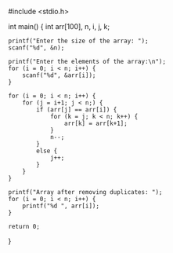 #include <stdio.h>

int main() {
    int arr[100], n, i, j, k;
    
    printf("Enter the size of the array: ");
    scanf("%d", &n);
    
    printf("Enter the elements of the array:\n");
    for (i = 0; i < n; i++) {
        scanf("%d", &arr[i]);
    }
    
    for (i = 0; i < n; i++) {
        for (j = i+1; j < n;) {
            if (arr[j] == arr[i]) {
                for (k = j; k < n; k++) {
                    arr[k] = arr[k+1];
                }
                n--; 
            }
            else {
                j++;
            }
        }
    }
    
    printf("Array after removing duplicates: ");
    for (i = 0; i < n; i++) {
        printf("%d ", arr[i]);
    }
    
    return 0;
}
